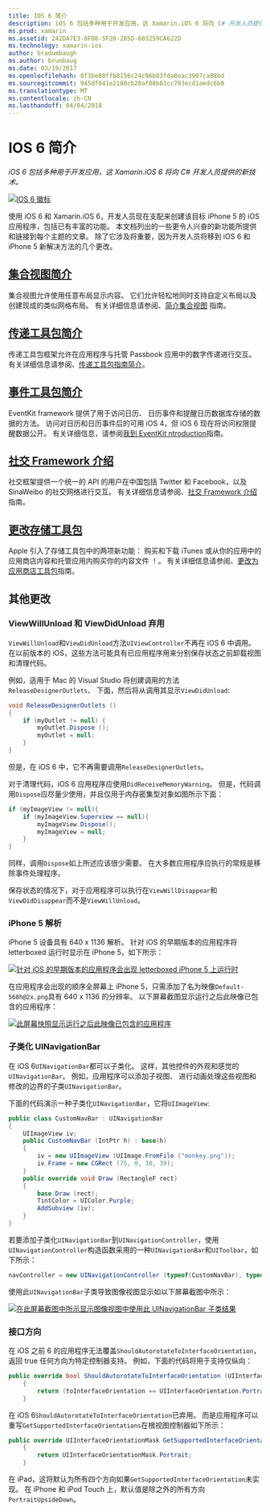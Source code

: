 ```yaml
---
title: IOS 6 简介
description: iOS 6 包括多种用于开发应用，这 Xamarin.iOS 6 将向 C# 开发人员提供的新技术。
ms.prod: xamarin
ms.assetid: 242DA7E3-8FD8-5F20-285D-603259CA622D
ms.technology: xamarin-ios
author: bradumbaugh
ms.author: brumbaug
ms.date: 03/19/2017
ms.openlocfilehash: 8f3be80ffb8156c24c96b03fda8eac3907ca88bd
ms.sourcegitcommit: 945df041e2180cb20af08b83cc703ecd1aedc6b0
ms.translationtype: MT
ms.contentlocale: zh-CN
ms.lasthandoff: 04/04/2018
---
```

# <a name="introduction-to-ios-6"></a>IOS 6 简介

_iOS 6 包括多种用于开发应用，这 Xamarin.iOS 6 将向 C# 开发人员提供的新技术。_

[ ![](images/ios6-large.jpg "IOS 6 徽标")](images/ios6-large.jpg#lightbox)

使用 iOS 6 和 Xamarin.iOS 6，开发人员现在支配来创建该目标 iPhone 5 的 iOS 应用程序，包括已有丰富的功能。
本文档列出的一些更令人兴奋的新功能所提供和链接到每个主题的文章。 除了它涉及将重要，因为开发人员将移到 iOS 6 和 iPhone 5 新解决方法的几个更改。


## <a name="introduction-to-collection-viewsiosuser-interfacecontrolsuicollectionviewmd"></a>[集合视图简介](~/ios/user-interface/controls/uicollectionview.md)

集合视图允许使用任意布局显示内容。 它们允许轻松地同时支持自定义布局以及创建现成的类似网格布局。 有关详细信息请参阅、[简介集合视图](~/ios/user-interface/controls/uicollectionview.md) [](~/ios/user-interface/controls/uicollectionview.md)指南。


## <a name="introduction-to-pass-kitiosplatformpasskitmd"></a>[传递工具包简介](~/ios/platform/passkit.md)

传递工具包框架允许在应用程序与托管 Passbook 应用中的数字传递进行交互。 有关详细信息请参阅、[传递工具包指南简介](~/ios/platform/passkit.md)。


##  <a name="introduction-to-event-kitiosplatformeventkitmd"></a>[事件工具包简介](~/ios/platform/eventkit.md)

EventKit framework 提供了用于访问日历、 日历事件和提醒日历数据库存储的数据的方法。 访问对日历和日历事件后的可用 iOS 4，但 iOS 6 现在将访问权限提醒数据公开。 有关详细信息，请参阅[我](~/ios/platform/eventkit.md)[到 EventKit ntroduction](~/ios/platform/eventkit.md)指南。


##  <a name="introduction-to-the-social-frameworkiosplatformsocial-frameworkmd"></a>[社交 Framework 介绍](~/ios/platform/social-framework.md)

社交框架提供一个统一的 API 的用户在中国包括 Twitter 和 Facebook，以及 SinaWeibo 的社交网络进行交互。 有关详细信息请参阅、[社交 Framework 介绍](~/ios/platform/social-framework.md)指南。


##  <a name="changes-to-store-kitchanges-to-storekitmd"></a>[更改存储工具包](changes-to-storekit.md)

Apple 引入了存储工具包中的两项新功能： 购买和下载 iTunes 或从你的应用中的应用商店内容和托管应用内购买你的内容文件 ！。 有关详细信息请参阅、[更改为应用商店工具包](changes-to-storekit.md)指南。


## <a name="other-changes"></a>其他更改


### <a name="viewwillunload-and-viewdidunload-deprecated"></a>ViewWillUnload 和 ViewDidUnload 弃用

`ViewWillUnload`和`ViewDidUnload`方法`UIViewController`不再在 iOS 6 中调用。 在以前版本的 iOS，这些方法可能具有已应用程序用来分别保存状态之前卸载视图和清理代码。

例如，适用于 Mac 的 Visual Studio 将创建调用的方法`ReleaseDesignerOutlets`、 下面，然后将从调用其显示`ViewDidUnload`:

```csharp
void ReleaseDesignerOutlets ()
{
    if (myOutlet != null) {
        myOutlet.Dispose ();
        myOutlet = null;
    }
}
```

但是，在 iOS 6 中，它不再需要调用`ReleaseDesignerOutlets`。   
   
   
   
对于清理代码，iOS 6 应用程序应使用`DidReceiveMemoryWarning`。 但是，代码调用`Dispose`应尽量少使用，并且仅用于内存密集型对象如图所示下面：

```csharp
if (myImageView != null){
    if (myImageView.Superview == null){
        myImageView.Dispose();
        myImageView = null;
    }
}
```

同样，调用`Dispose`如上所述应该很少需要。 在大多数应用程序应执行的常规是移除事件处理程序。

保存状态的情况下，对于应用程序可以执行在`ViewWillDisappear`和`ViewDidDisappear`而不是`ViewWillUnload`。


### <a name="iphone-5-resolution"></a>iPhone 5 解析

iPhone 5 设备具有 640 x 1136 解析。 针对 iOS 的早期版本的应用程序将 letterboxed 运行时显示在 iPhone 5，如下所示：

 [![](images/01-letterboxed.png "针对 iOS 的早期版本的应用程序会出现 letterboxed iPhone 5 上运行时")](images/01-letterboxed.png#lightbox)

在应用程序会出现的顺序全屏幕上 iPhone 5，只需添加了名为映像`Default-568h@2x.png`具有 640 x 1136 的分辨率。 以下屏幕截图显示运行之后此映像已包含的应用程序：

 [![](images/02-fullscreen.png "此屏幕快照显示运行之后此映像已包含的应用程序")](images/02-fullscreen.png#lightbox)

### <a name="subclassing-uinavigationbar"></a>子类化 UINavigationBar

在 iOS 6`UINavigationBar`都可以子类化。 这样，其他控件的外观和感觉的`UINavigationBar`。 例如，应用程序可以添加子视图、 进行动画处理这些视图和修改的边界的子类`UINavigationBar`。

下面的代码演示一种子类化`UINavigationBar`，它将`UIImageView`:

```csharp
public class CustomNavBar : UINavigationBar
{
    UIImageView iv;
    public CustomNavBar (IntPtr h) : base(h)
    {
        iv = new UIImageView (UIImage.FromFile ("monkey.png"));
        iv.Frame = new CGRect (75, 0, 30, 39);
    }
    public override void Draw (RectangleF rect)
    {
        base.Draw (rect);
        TintColor = UIColor.Purple;
        AddSubview (iv);
    }
}
```

若要添加子类化`UINavigationBar`到`UINavigationController`，使用`UINavigationController`构造函数采用的一种`UINavigationBar`和`UIToolbar`，如下所示：

```csharp
navController = new UINavigationController (typeof(CustomNavBar), typeof(UIToolbar));
```

使用此`UINavigationBar`子类导致图像视图显示如以下屏幕截图中所示：

 [![](images/03-navbar.png "在此屏幕截图中所示显示图像视图中使用此 UINavigationBar 子类结果")](images/03-navbar.png#lightbox)

### <a name="interface-orientation"></a>接口方向

在 iOS 之前 6 的应用程序无法覆盖`ShouldAutorotateToInterfaceOrientation`，返回 true 任何方向为特定控制器支持。 例如，下面的代码将用于支持仅纵向：

```csharp
public override bool ShouldAutorotateToInterfaceOrientation (UIInterfaceOrientation toInterfaceOrientation)
    {
        return (toInterfaceOrientation == UIInterfaceOrientation.Portrait);
    }
```

在 iOS 6`ShouldAutorotateToInterfaceOrientation`已弃用。
而是应用程序可以重写`GetSupportedInterfaceOrientations`在根视图控制器如下所示：

```csharp
public override UIInterfaceOrientationMask GetSupportedInterfaceOrientations ()
    {
        return UIInterfaceOrientationMask.Portrait;
    }
```

在 iPad，这将默认为所有四个方向如果`GetSupportedInterfaceOrientation`未实现。 在 iPhone 和 iPod Touch 上，默认值是除之外的所有方向`PortraitUpsideDown`。
